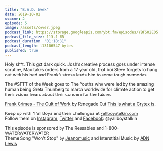 ```yaml
---
title: "B.A.D. Week"
date: 2019-10-02
season: 2
episode: 5
image: /assets/cover.jpeg
podcast_link: https://storage.googleapis.com/ybt.fm/episodes/YBTS02E05.mp3
podcast_file_size: 113.1 MB
podcast_duration: "01:18:31"
podcast_length: 113106547 bytes
published: true
---
```


Holy sh*t. This got dark quick. Josh’s creative process goes under intense scrutiny, Max takes orders from a 17 year old, that boi Steve forgets to hang out with his bed and Frank’s stress leads him to some tough memories.

The #STTT of the Week goes to The Youths who were led by the amazing human being Greta Thunberg to march worldwide for climate action to get their voices heard about their concern for the future.

[Frank Grimes - The Cult of Work](https://www.youtube.com/watch?v=P40sJOkxnac) by Renegade Cut
[This is what a Crytex is](https://en.wikipedia.org/wiki/Cryptex).

Keep up with Y'all Boys and their challenges at [yallboystalkin.com](https://yallboystalkin.com/) 
<br>Follow them on [Instagram](https://www.instagram.com/yallboystalkin/), [Twitter](https://twitter.com/yallboystalkin) and [Facebook](https://www.facebook.com/yallboystalkin/): @yallboystalkin

This episode is sponsored by The Reusables and 1-800-WATERWATERWATER
<br>Theme Song "Won't Stop" by [Jeanomusic](https://www.jeanomusic.com/) and Interstitial Music by [ADN Lewis](https://www.adnlewis.com/)
